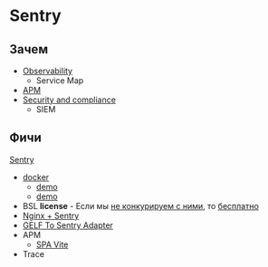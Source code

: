 # Sentry

## Зачем

- [Observability](../../arch/ability/observability.md)
  - Service Map
- [APM](../../arch/system.class/apm.md)
- [Security and compliance](https://logz.io/learn/complete-guide-elk-stack/?utm_source=pocket_saves#common-pitfalls:~:text=guide%40logz.io-,Use%20Cases,-The%20ELK%20Stack)
	- SIEM

## Фичи

[Sentry](https://geekflare.com/frontend-web-monitoring/)
- [docker](https://develop.sentry.dev/self-hosted/)
	- [demo](https://gist.github.com/denji/b801f19d95b7d7910982c22bb1478f96)
	- [demo](https://adw0rd.com/2019/02/21/sentry-on-premise-docker/)
- BSL __license__ - Если мы [не конкурируем с ними](https://open.sentry.io/licensing/), то [бесплатно](https://forum.sentry.io/t/re-licensing-sentry-faq-discussion/8044)
- [Nginx + Sentry](https://blog.sentry.io/2019/01/31/using-nginx-sentry-trace-errors-logs)
- [GELF To Sentry Adapter](https://mnwa.medium.com/easy-swap-graylog-to-sentry-when-you-have-complexity-infrastructure-5d91c3062c99)
- APM
	- [SPA Vite](https://docs.sentry.io/platforms/javascript/sourcemaps/uploading/vite/?utm_source=pocket_saves)
- Trace
